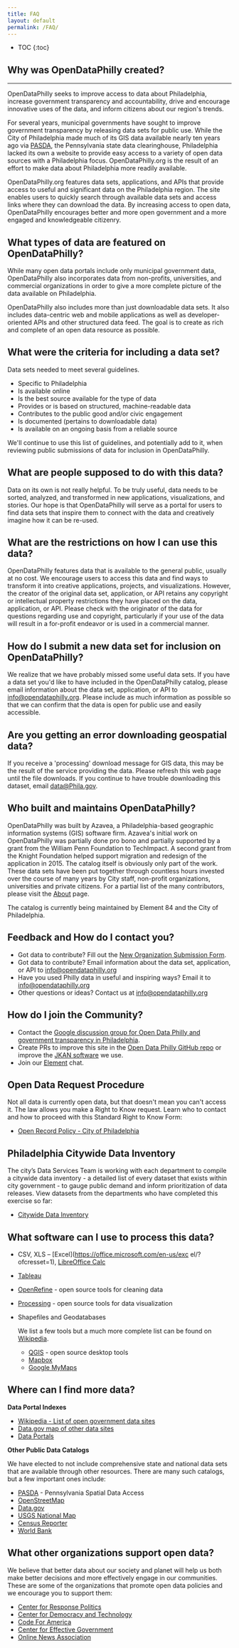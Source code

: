 ```yaml
---
title: FAQ
layout: default
permalink: /FAQ/
---
```


* TOC
{:toc}

## Why was OpenDataPhilly created?
-------------------------------

OpenDataPhilly seeks to improve access to data about Philadelphia, increase government transparency and accountability, drive and encourage innovative uses of the data, and inform citizens about our region's trends.

For several years, municipal governments have sought to improve government transparency by releasing data sets for public use. While the City of Philadelphia made much of its GIS data available nearly ten years ago via [PASDA](http://www.pasda.psu.edu/), the Pennsylvania state data clearinghouse, Philadelphia lacked its own a website to provide easy access to a variety of open data sources with a Philadelphia focus. OpenDataPhilly.org is the result of an effort to make data about Philadelphia more readily available.

OpenDataPhilly.org features data sets, applications, and APIs that provide access to useful and significant data on the Philadelphia region. The site enables users to quickly search through available data sets and access links where they can download the data. By increasing access to open data, OpenDataPhilly encourages better and more open government and a more engaged and knowledgeable citizenry.

## What types of data are featured on OpenDataPhilly?

While many open data portals include only municipal government data, OpenDataPhilly also incorporates data from non-profits, universities, and commercial organizations in order to give a more complete picture of the data available on Philadelphia.

OpenDataPhilly also includes more than just downloadable data sets. It also includes data-centric web and mobile applications as well as developer-oriented APIs and other structured data feed. The goal is to create as rich and complete of an open data resource as possible.

## What were the criteria for including a data set?

Data sets needed to meet several guidelines.

*   Specific to Philadelphia
*   Is available online
*   Is the best source available for the type of data
*   Provides or is based on structured, machine-readable data
*   Contributes to the public good and/or civic engagement
*   Is documented (pertains to downloadable data)
*   Is available on an ongoing basis from a reliable source

We'll continue to use this list of guidelines, and potentially add to it, when reviewing public submissions of data for inclusion in OpenDataPhilly.

## What are people supposed to do with this data?

Data on its own is not really helpful. To be truly useful, data needs to be sorted, analyzed, and transformed in new applications, visualizations, and stories. Our hope is that OpenDataPhilly will serve as a portal for users to find data sets that inspire them to connect with the data and creatively imagine how it can be re-used. 


## What are the restrictions on how I can use this data?

OpenDataPhilly features data that is available to the general public, usually at no cost. We encourage users to access this data and find ways to transform it into creative applications, projects, and visualizations. However, the creator of the original data set, application, or API retains any copyright or intellectual property restrictions they have placed on the data, application, or API. Please check with the originator of the data for questions regarding use and copyright, particularly if your use of the data will result in a for-profit endeavor or is used in a commercial manner.

## How do I submit a new data set for inclusion on OpenDataPhilly?

We realize that we have probably missed some useful data sets. If you have a data set you'd like to have included in the OpenDataPhilly catalog, please email information about the data set, application, or API to [info@opendataphilly.org](mailto:info@opendataphilly.org). Please include as much information as possible so that we can confirm that the data is open for public use and easily accessible.

## Are you getting an error downloading geospatial data?

If you receive a 'processing' download message for GIS data, this may be the result of the service providing the data. Please refresh this web page until the file downloads. If you continue to have trouble downloading this dataset, email data@Phila.gov.

## Who built and maintains OpenDataPhilly?

OpenDataPhilly was built by Azavea, a Philadelphia-based geographic information systems (GIS) software firm. Azavea's initial work on OpenDataPhilly was partially done pro bono and partially supported by a grant from the William Penn Foundation to TechImpact. A second grant from the Knight Foundation helped support migration and redesign of the application in 2015. The catalog itself is obviously only part of the work. These data sets have been put together through countless hours invested over the course of many years by City staff, non-profit organizations, universities and private citizens. For a partial list of the many contributors, please visit the [About](/about/) page.

The catalog is currently being maintained by Element 84 and the City of Philadelphia.

## Feedback and How do I contact you?

*   Got data to contribute? Fill out the [New Organization Submission Form](https://goo.gl/forms/i84wdlqgrMsNgkIh1).
*   Got data to contribute? Email information about the data set, application, or API to [info@opendataphilly.org](mailto:info@opendataphilly.org)
*   Have you used Philly data in useful and inspiring ways? Email it to [info@opendataphilly.org](mailto:info@opendataphilly.org)
*   Other questions or ideas? Contact us at [info@opendataphilly.org](mailto:info@opendataphilly.org)


## How do I join the Community?

*   Contact the [Google discussion group for Open Data Philly and government transparency in Philadelphia](https://groups.google.com/forum/#!forum/opendataphilly).
* Create PRs to improve this site in the [Open Data Philly GitHub repo](https://github.com/azavea/opendataphilly-jkan/) or improve the [JKAN software](https://github.com/timwis/jkan) we use.
* Join our [Element](https://matrix.to/#/#opendataphilly:matrix.org) chat.

## Open Data Request Procedure

Not all data is currently open data, but that doesn't mean you can't access it. The law allows you make a Right to Know request. Learn who to contact and how to proceed with this Standard Right to Know Form:

- [Open Record Policy - City of Philadelphia](https://www.phila.gov/open-records-policy/)

## Philadelphia Citywide Data Inventory

The city’s Data Services Team is working with each department to compile a citywide data inventory - a detailed list of every dataset that exists within city government - to gauge public demand and inform prioritization of data releases. View datasets from the departments who have completed this exercise so far:

- [Citywide Data Inventory](http://cityofphiladelphia.github.io/slash-data/inventory/)

## What software can I use to process this data?

- CSV, XLS – [Excel](https://office.microsoft.com/en-us/exc
el/?ofcresset=1), [LibreOffice Calc](https://www.libreoffice.org/discover/calc/)
- [Tableau](https://public.tableau.com/)
- [OpenRefine](https://openrefine.org/) - open source tools for cleaning data
- [Processing](https://processing.org/) - open source tools for data visualization

- Shapefiles and Geodatabases
    
    We list a few tools but a much more complete list can be found on [Wikipedia](https://en.wikipedia.org/wiki/Geographic_information_system_software#Open_source_software).
    - [QGIS](https://www.qgis.org/) - open source desktop tools
    - [Mapbox](https://mapbox.com)
    - [Google MyMaps](https://mymaps.google.com/)

## Where can I find more data?

**Data Portal Indexes**
- [Wikipedia - List of open government data sites](https://en.wikipedia.org/wiki/List_of_open_government_data_sites) 
- [Data.gov map of other data sites](https://data.gov/open-gov/) 
- [Data Portals](https://dataportals.org/)

**Other Public Data Catalogs**

We have elected to not include comprehensive state and national data sets that are available through other resources. There are many such catalogs, but a few important ones include:

- [PASDA](https://www.pasda.psu.edu/) - Pennsylvania Spatial Data Access
- [OpenStreetMap](https://www.openstreetmap.org)
- [Data.gov](https://www.data.gov/)
- [USGS National Map](https://viewer.nationalmap.gov/advanced-viewer/)
- [Census Reporter](https://censusreporter.org/)
- [World Bank](https://data.worldbank.org/)

## What other organizations support open data?

We believe that better data about our society and planet will help us both make better decisions and more effectively engage in our communities. These are some of the organizations that promote open data policies and we encourage you to support them:

- [Center for Response Politics](https://www.opensecrets.org/)
- [Center for Democracy and Technology](https://www.cdt.org/)
- [Code For America](https://codeforamerica.org/)
- [Center for Effective Government](https://www.foreffectivegov.org/)
- [Online News Association](https://journalists.org/)
